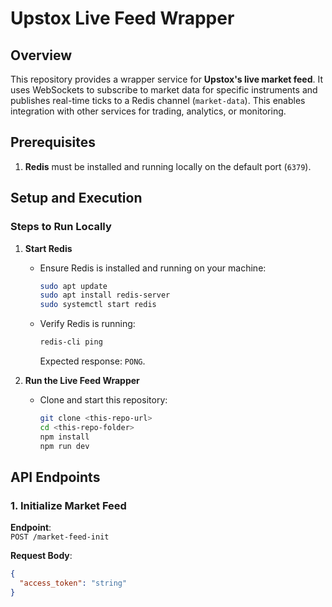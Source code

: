 # Upstox Live Feed Wrapper

## Overview

This repository provides a wrapper service for **Upstox's live market feed**. It uses WebSockets to subscribe to market data for specific instruments and publishes real-time ticks to a Redis channel (`market-data`). This enables integration with other services for trading, analytics, or monitoring.

## Prerequisites

1. **Redis** must be installed and running locally on the default port (`6379`).

## Setup and Execution

### Steps to Run Locally

1. **Start Redis**
   - Ensure Redis is installed and running on your machine:
     ```bash
     sudo apt update
     sudo apt install redis-server
     sudo systemctl start redis
     ```
   - Verify Redis is running:
     ```bash
     redis-cli ping
     ```
     Expected response: `PONG`.

2. **Run the Live Feed Wrapper**
   - Clone and start this repository:
     ```bash
     git clone <this-repo-url>
     cd <this-repo-folder>
     npm install
     npm run dev
     ```

## API Endpoints

### 1. Initialize Market Feed

**Endpoint**:  
`POST /market-feed-init`  

**Request Body**:
```json
{
  "access_token": "string"
}
